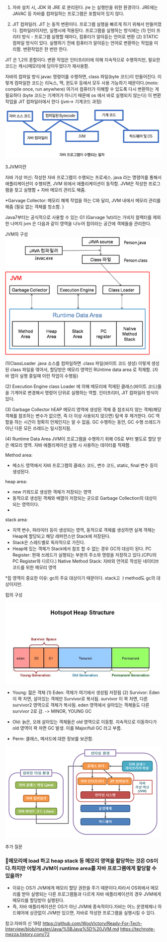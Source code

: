 1. 자바 설치 시, JDK 와 JRE 로 분리된다. jre 는 실행만을 위한 환경이다. 
JRE에는 JAVAC 등 자바를 컴파일하는 프로그램은 포함되어 있지 않다. 

2. JIT 컴파일러. 
JIT 는 동적 변환이다. 프로그램 실행을 빠르게 하기 위해서 만들어졌다. 컴파일러이지만, 실행시에 적용된다.
프로그램을 실행하는 방식에는 
(1) 인터 프리터 방식 - 프로그램 실행할 때마다, 컴퓨터가 알아듣는 언어로 변환 
(2) STATIC 컴파일 방식이 있다. 실행하기 전에 컴퓨터가 알아듣는 언어로 변환하는 작업을 미리함. 변환작업은 한 번만 한다.

JIT 은 1,2의 혼합이다. 변환 작업은 인터프리터에 의해 지속적으로 수행하지만, 필요한 코드는 캐시(메모리)에 담아두었다가 재사용함. 

자바의 컴파일 방식 
javac 명령어를 수행하면, class 파일(byte 코드)이 만들어진다. 
이렇게 컴파일한 코드는 리눅스, 맥, 윈도우 등에서 모두 사용 가능하기 때문이다.(moto: compile once, run anywhere)
여기서 컴퓨터가 이해할 수 있도록 다시 변환하는 게 필요하다 (byte 코드는 기계어가 아니기 때문에 os 에서 바로 실행되지 않는다) 
이 변환 작업을 JIT 컴파일러에서 한다 (jvm-> 기계코드 과정)

![img_7.png](img/img_7.png)

3.JVM이란

자바 가상 머신: 작성한 자바 프로그램이 수행되는 프로세스.
java 라는 명령어를 통해서 애플리케이션이 수행되면, JVM 위에서 애플리케이션이 동작함. 
JVM은 작성한 프로그램을 찾고 실행함 + 자바 메모리 관리도 해줌. 

*Garvage Collector: 메모리 해제 작업을 하는 C와 달리, JVM 내에서 메모리 관리를 해줌 (필요 없는 객체를 청소함. )

Java7부터는 공식적으로 사용할 수 있는 G1 (Garvage 1st)라는 가비지 컬렉터를 제외한 나머지 jvm 은 다음과 같이 영역을 나누어 힙이라는 공간에 객체들을 관리한다. 


JVM의 구성
![img_9.png](img/img_9.png)

(1)ClassLoader
.java 소스를 컴파일하면 .class 파일(바이트 코드 생성)
이렇게 생성된 class 파일을 엮어서, 할당받은 메모리 영역인 RUntime data area 로 적재함. (자바 앱이 실행 중일때 이런 작업이 수행됨)

(2) Execution Engine
class Loader 에 의해 메모리에 적재된 클래스(바이트 코드)들을 기계어로 변경해서 명령어 단위로 실행하는 역할. 
인터프리터, JIT 컴파일러 방식이 있다. 

(3) Garbage Collector
hEAP 메모리 영역에 생성된 객체 중 참조되지 않는 객체(해당 객체를 참조하는 변수가 없으면, 즉 더 이상 사용되지 않으면) 탐색 후 제거한다. 
GC 역할을 하는 시간이 정확히 언제인지는 알 수 없음. GC 수행하는 동안, GC 수행 쓰레드가 아닌 다른 모든 쓰레드는 일시정지됨. 

(4) Runtime Data Area
JVM이 프로그램을 수행하기 위해 OS로 부터 별도로 할당 받은 메모리 영역. 자바 애플리케이션 실행 시 사용하는 데이터를 적재함.

Method area:
- 메소드 영역에서 자바 프로그램의 클래스 코드, 변수 코드, static, final 변수 등이 생성된다.

heap area:
- new 키워드로 생성한 객체가 저장되는 영역
- 동적으로 생성된 객체와 배열이 저장되는 곳으로 Garbage Collection의 대상이 되는 영역이다.
- 
stack area:
- 지역 변수, 파라미터 등이 생성되는 영역, 동적으로 객체를 생성하면 실제 객체는 Heap에 할당되고 해당 레퍼런스만 Stack에 저장된다.
- Stack은 스레드별로 독자적으로 가진다.
- Heap에 있는 객체가 Stack에서 참조 할 수 없는 경우 GC의 대상이 된다.
PC Register: 현재 쓰레드가 실행되는 부분의 주소와 명령을 저장하고 있다.(CPU의 PC Register와 다르다.)
Native Method Stack: 자바외 언어로 작성된 네이티브 코드를 위한 메모리 영역

*힙 영역이 중요한 이유: gc의 주요 대상이기 때문이다. stack고 ㅏmethod도 gc의 대상이지만. 


힙의 구성 

![img_6.png](img/img_6.png)

- Young: 젊은 객체
  (1) Eden: 객체가 여기에서 생성됨 저장됨 (2) Survivor: Eden이 꽉 차면, 살아있는 객체만 Survivor로 복사됨. survivor 이 꽉 차면, 다른 survivor2 영역으로 객체가 복사됨. eden 영역에서 살아있는 객체들도 다른 survivor 2로 감.
  -> MINOR, YOUNG GC 

- Old: 늙은, 오래 살아있는 객체들은 old 영역으로 이동함. 지속적으로 이동하다가 old 영역이 꽉 차면 GC 발생. 이를 Major/full GC 라고 부름. 

- Perm: 클래스, 메서드에 대한 정보를 보관함. 


![img_8.png](img/img_8.png)

추가 질문 
### **🤔메모리에 load 하고 heap stack 등 메모리 영역을 할당하는 것은 OS이다.하지만 어떻게 JVM이 runtime area를 자바 프로그램에게 할당할 수 있을까?**

- 이유는 OS가 JVM에게 메모리 할당 권한을 주기 때문이다.따라서 OS위에서 메모리를 받아 실행되는 다른 프로그램들과 다르게 자바 애플리케이션의 경우 JVM에게 메모리를 할당받아 실행된다.
- 즉, 자바 애플리케이션은 OS가 아닌 JVM에 종속적이다.자바는 어느 운영체제나 하드웨어에 상관없이 JVM만 있으면, 자바로 작성한 프로그램을 실행시킬 수 있다.

참고:자바의 신 19장
https://github.com/WooVictory/Ready-For-Tech-Interview/blob/master/Java/%5BJava%5D%20JVM.md
https://technote-mezza.tistory.com/72